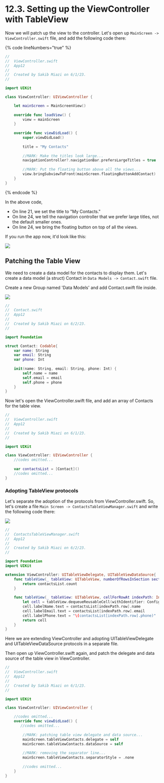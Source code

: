 # 12.3. Setting up the ViewController with TableView

Now we will patch up the view to the controller. Let's open up `MainScreen -> ViewController.swift` file, and add the following code there:

{% code lineNumbers="true" %}
```swift
//
//  ViewController.swift
//  App12
//
//  Created by Sakib Miazi on 6/1/23.
//

import UIKit

class ViewController: UIViewController {

    let mainScreen = MainScreenView()
    
    override func loadView() {
        view = mainScreen
    }
    
    override func viewDidLoad() {
        super.viewDidLoad()
        
        title = "My Contacts"
        
        //MARK: Make the titles look large...
        navigationController?.navigationBar.prefersLargeTitles = true
        
        //MARK: Put the floating button above all the views...
        view.bringSubviewToFront(mainScreen.floatingButtonAddContact)
    }
}
```
{% endcode %}

In the above code,

* On line 21, we set the title to "My Contacts."
* On line 24, we tell the navigation controller that we prefer large titles, not the default smaller ones.
* On line 24, we bring the floating button on top of all the views.

If you run the app now, it'd look like this:

![](<../.gitbook/assets/Screenshot 2023-06-02 at 3.09.07 PM.png>)

## Patching the Table View

We need to create a data model for the contacts to display them. Let's create a data model (a struct) Contact in `Data Models -> Contact.swift` file.

Create a new Group named 'Data Models' and add Contact.swift file inside.

![](<../.gitbook/assets/Screenshot 2023-06-02 at 3.17.58 PM.png>)

```swift
//
//  Contact.swift
//  App12
//
//  Created by Sakib Miazi on 6/2/23.
//

import Foundation

struct Contact: Codable{
    var name: String
    var email: String
    var phone: Int
    
    init(name: String, email: String, phone: Int) {
        self.name = name
        self.email = email
        self.phone = phone
    }
}
```

Now let's open the ViewController.swift file, and add an array of Contacts for the table view.

```swift
//
//  ViewController.swift
//  App12
//
//  Created by Sakib Miazi on 6/1/23.
//

import UIKit

class ViewController: UIViewController {
    //codes omitted...    
    
    var contactsList = [Contact]()
    //codes omitted...
}
```

### Adopting TableView protocols

Let's separate the adoption of the protocols from ViewController.swift. So, let's create a file `Main Screen -> ContactsTableViewManager.swift` and write the following code there:

![](<../.gitbook/assets/Screenshot 2023-06-02 at 3.24.55 PM.png>)

```swift
//
//  ContactsTableViewManager.swift
//  App12
//
//  Created by Sakib Miazi on 6/2/23.
//

import Foundation
import UIKit

extension ViewController: UITableViewDelegate, UITableViewDataSource{
    func tableView(_ tableView: UITableView, numberOfRowsInSection section: Int) -> Int {
        return contactsList.count
    }
    
    func tableView(_ tableView: UITableView, cellForRowAt indexPath: IndexPath) -> UITableViewCell {
        let cell = tableView.dequeueReusableCell(withIdentifier: Configs.tableViewContactsID, for: indexPath) as! ContactsTableViewCell
        cell.labelName.text = contactsList[indexPath.row].name
        cell.labelEmail.text = contactsList[indexPath.row].email
        cell.labelPhone.text = "\(contactsList[indexPath.row].phone)"
        return cell
    }
}
```

Here we are extending ViewController and adopting UITableViewDelegate and UITableViewDataSource protocols in a separate file.

Then open up ViewController.swift again, and patch the delegate and data source of the table view in ViewController.

```swift
//
//  ViewController.swift
//  App12
//
//  Created by Sakib Miazi on 6/1/23.
//

import UIKit

class ViewController: UIViewController {

    //codes omitted...        
    override func viewDidLoad() {
       //codes omitted...
        
        //MARK: patching table view delegate and data source...
        mainScreen.tableViewContacts.delegate = self
        mainScreen.tableViewContacts.dataSource = self
        
        //MARK: removing the separator line...
        mainScreen.tableViewContacts.separatorStyle = .none
        
        //codes omitted...
    }
}
```
